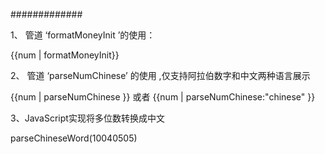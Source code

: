 #############

1、 管道 ‘formatMoneyInit ’的使用：

{{num | formatMoneyInit}}

 
2、 管道 ‘parseNumChinese’ 的使用 ,仅支持阿拉伯数字和中文两种语言展示

{{num | parseNumChinese }} 或者
{{num | parseNumChinese:"chinese" }}   

3、JavaScript实现将多位数转换成中文

parseChineseWord(10040505)
